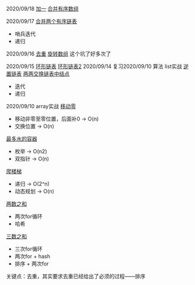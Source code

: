 2020/09/18
[加一](https://leetcode-cn.com/problems/plus-one/)
[合并有序数组](https://leetcode-cn.com/problems/merge-sorted-array/)

2020/09/17
[合并两个有序链表](https://leetcode-cn.com/problems/merge-two-sorted-lists/)
* 哨兵迭代
* 递归

2020/09/16
[去重](https://leetcode-cn.com/problems/remove-duplicates-from-sorted-array/)
[旋转数组](https://leetcode-cn.com/problems/rotate-array/)
这个坑了好多次了

2020/09/15
[环形链表](https://leetcode.com/problems/linked-list-cycle)
[环形链表2](https://leetcode.com/problems/linked-list-cycle-ii)
2020/09/14
复习2020/09/10 算法
list实战
[逆置链表](https://leetcode-cn.com/problems/remove-duplicates-from-sorted-array/)
[两两交换链表中结点](https://leetcode.com/problems/swap-nodes-in-pairs)
* 迭代
* 递归

2020/09/10 
array实战
[移动零](https://leetcode-cn.com/problems/move-zeroes/)
* 移动非零至零位置，后面补0 -> O(n)
* 交换位置 -> O(n)

[最多水的容器](https://leetcode-cn.com/problems/container-with-most-water/)
* 枚举 -> O(n2)
* 双指针 -> O(n)

[爬楼梯](https://leetcode.com/problems/climbing-stairs/)
* 递归 -> O(2^n)
* 动态规划 -> O(n)

[两数之和](https://leetcode-cn.com/problems/two-sum/)
* 两次for循环 
* 哈希

[三数之和](https://leetcode-cn.com/problems/3sum/)
* 三次for循环
* 两次for + hash
* 排序 + 两次for

关键点：去重，其实要求去重已经给出了必须的过程——排序